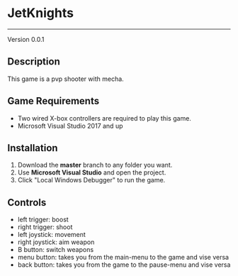 # JetKnights
---

Version 0.0.1

## Description

This game is a pvp shooter with mecha.

## Game Requirements

* Two wired X-box controllers are required to play this game. 
* Microsoft Visual Studio 2017 and up

## Installation

1. Download the **master** branch to any folder you want.
2. Use **Microsoft Visual Studio** and open the project.
3. Click "Local Windows Debugger" to run the game.

## Controls


* left trigger: boost
* right trigger: shoot
* left joystick: movement
* right joystick: aim weapon
* B button: switch weapons
* menu button: takes you from the main-menu to the game and vise versa
* back button: takes you from the game to the pause-menu and vise versa
